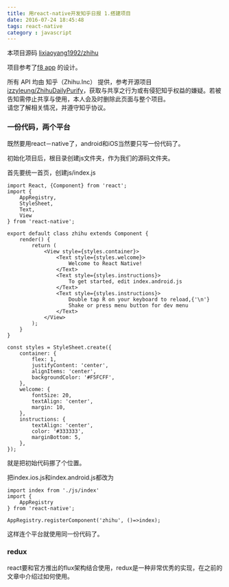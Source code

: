 ```yaml
---
title: 用react-native开发知乎日报 1.搭建项目
date: 2016-07-24 18:45:48
tags: react-native
category : javascript
---
```


本项目源码 [lixiaoyang1992/zhihu](https://github.com/lixiaoyang1992/zhihu)

项目参考了[f8 app](https://github.com/fbsamples/f8app) 的设计。  

所有 API 均由 知乎（Zhihu.Inc） 提供，参考开源项目[izzyleung/ZhihuDailyPurify](https://github.com/izzyleung/ZhihuDailyPurify/wiki/%E7%9F%A5%E4%B9%8E%E6%97%A5%E6%8A%A5-API-%E5%88%86%E6%9E%90)，获取与共享之行为或有侵犯知乎权益的嫌疑。若被告知需停止共享与使用，本人会及时删除此页面与整个项目。  
请您了解相关情况，并遵守知乎协议。

<!-- more -->
### 一份代码，两个平台  

既然要用react－native了，android和iOS当然要只写一份代码了。  

初始化项目后，根目录创建js文件夹，作为我们的源码文件夹。

首先要统一首页，创建js/index.js  

    import React, {Component} from 'react';
    import {
        AppRegistry,
        StyleSheet,
        Text,
        View
    } from 'react-native';

    export default class zhihu extends Component {
        render() {
            return (
                <View style={styles.container}>
                    <Text style={styles.welcome}>
                        Welcome to React Native!
                    </Text>
                    <Text style={styles.instructions}>
                        To get started, edit index.android.js
                    </Text>
                    <Text style={styles.instructions}>
                        Double tap R on your keyboard to reload,{'\n'}
                        Shake or press menu button for dev menu
                    </Text>
                </View>
            );
        }
    }

    const styles = StyleSheet.create({
        container: {
            flex: 1,
            justifyContent: 'center',
            alignItems: 'center',
            backgroundColor: '#F5FCFF',
        },
        welcome: {
            fontSize: 20,
            textAlign: 'center',
            margin: 10,
        },
        instructions: {
            textAlign: 'center',
            color: '#333333',
            marginBottom: 5,
        },
    });

就是把初始代码挪了个位置。

把index.ios.js和index.android.js都改为

    import index from './js/index'
    import {
        AppRegistry
    } from 'react-native';

    AppRegistry.registerComponent('zhihu', ()=>index);

这样连个平台就使用同一份代码了。

### redux  

react要和官方推出的flux架构结合使用，redux是一种非常优秀的实现，在之前的文章中介绍过如何使用。
